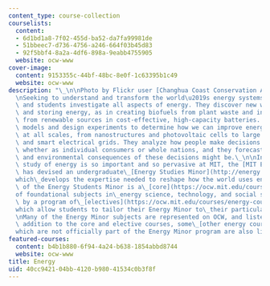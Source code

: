 ```yaml
---
content_type: course-collection
courselists:
  content:
  - 6d1bd1a8-7f02-455d-ba52-da7fa99981de
  - 51bbeec7-d736-4756-a246-664f03b45d83
  - 92f5bbf4-8a2a-4df6-898a-9eabb4755905
  website: ocw-www
cover-image:
  content: 9153355c-44bf-48bc-8e0f-1c63395b1c49
  website: ocw-www
description: "\_\n\nPhoto by Flickr user [Changhua Coast Conservation Action](http://www.flickr.com/photos/waders/).\n\
  \nSeeking to understand and transform the world\u2019s energy systems, MIT researchers\
  \ and students investigate all aspects of energy. They discover new ways of generating\
  \ and storing energy, as in creating biofuels from plant waste and in holding electricity\
  \ from renewable sources in cost-effective, high-capacity batteries. They create\
  \ models and design experiments to determine how we can improve energy efficiency\
  \ at all scales, from nanostructures and photovoltaic cells to large power plants\
  \ and smart electrical grids. They analyze how people make decisions about energy,\
  \ whether as individual consumers or whole nations, and they forecast what the social\
  \ and environmental consequences of these decisions might be.\_\n\nIn fact, the\
  \ study of energy is so important and so pervasive at MIT, the [MIT Energy Initiative](http://energy.mit.edu/)\
  \ has devised an undergraduate\_[Energy Studies Minor](http://energy.mit.edu/minor/)\_\
  which\_develops the expertise needed to reshape how the world uses energy. The heart\
  \ of the Energy Students Minor is a\_[core](https://ocw.mit.edu/courses/energy-courses/#EnergyMinorCoreCourses)\_\
  of foundational subjects in\_energy science, technology, and social science, complemented\
  \ by a program of\_[electives](https://ocw.mit.edu/courses/energy-courses/#EnergyMinorElectiveCourses)\_\
  which allow students to tailor their Energy Minor to\_their particular interests.\n\
  \nMany of the Energy Minor subjects are represented on OCW, and listed below. In\
  \ addition to the core and elective courses, some\_[other energy courses](https://ocw.mit.edu/courses/energy-courses/#OtherEnergyCourses)\_\
  which are not officially part of the Energy Minor program are also listed."
featured-courses:
  content: b4b1b880-6f94-4a24-b638-1854abbd8744
  website: ocw-www
title: Energy
uid: 40cc9421-04bb-4120-b980-41534c0b3f8f
---
```

